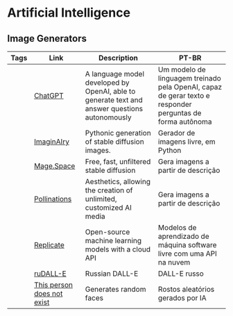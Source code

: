 # Artificial Intelligence

## Image Generators

| Tags | Link                               | Description                                          | PT-BR                                                                 |
| ---- | ---------------------------------- | ---------------------------------------------------- | --------------------------------------------------------------------- |
| | [ChatGPT](https://chat.openai.com/) | A language model developed by OpenAI, able to generate text and answer questions autonomously | Um modelo de linguagem treinado pela OpenAI, capaz de gerar texto e responder perguntas de forma autônoma |
| | [ImaginAIry](https://github.com/brycedrennan/imaginAIry) | Pythonic generation of stable diffusion images. | Gerador de imagens livre, em Python|
| | [Mage.Space](https://www.mage.space/) | Free, fast, unfiltered stable diffusion | Gera imagens a partir de descrição |
| | [Pollinations](https://pollinations.ai/) | Aesthetics, allowing the creation of unlimited, customized AI media | Gera imagens a partir de descrição|
|      | [Replicate](https://replicate.com) | Open-source machine learning models with a cloud API | Modelos de aprendizado de máquina software livre com uma API na nuvem |
| | [ruDALL-E](https://rudalle.ru/en/) | Russian DALL-E | DALL-E russo |
| | [This person does not exist](https://thispersondoesnotexist.com/) | Generates random faces | Rostos aleatórios gerados por IA |
